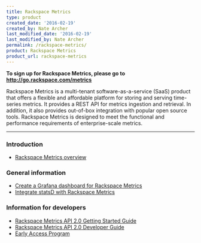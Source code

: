 ```yaml
---
title: Rackspace Metrics
type: product
created_date: '2016-02-19'
created_by: Nate Archer
last_modified_date: '2016-02-19'
last_modified_by: Nate Archer
permalink: /rackspace-metrics/
product: Rackspace Metrics
product_url: rackspace-metrics
---
```


**To sign up for Rackspace Metrics, please go to <http://go.rackspace.com/metrics>**

Rackspace Metrics is a multi-tenant software-as-a-service (SaaS) product that offers a flexible and affordable platform for storing and serving time-series metrics. It provides a REST API for metrics ingestion and retrieval. In addition, it also provides out-of-box integration with popular open source tools. Rackspace Metrics is designed to meet the functional and performance requirements of enterprise-scale metrics.

<hr />

### Introduction

- [Rackspace Metrics overview](/how-to/rackspace-metrics-overview)

### General information

- [Create a Grafana dashboard for Rackspace Metrics](/how-to/create-a-grafana-dashboard-for-rackspace-metrics)
- [Integrate statsD with Rackspace Metrics](/how-to/integrate-statsd-with-rackspace-metrics)

### Information for developers

- [Rackspace Metrics API 2.0 Getting Started Guide](https://developer.rackspace.com/docs/metrics/v2/developer-guide/#getting-started)
- [Rackspace Metrics API 2.0 Developer Guide](https://developer.rackspace.com/docs/metrics/v2/developer-guide/)
- [Early Access Program](https://developer.rackspace.com/docs/metrics/v2/developer-guide/#early-access-program)
